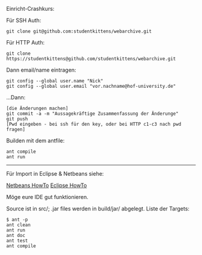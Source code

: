 Einricht-Crashkurs:

Für SSH Auth:

    git clone git@github.com:studentkittens/webarchive.git

Für HTTP Auth:

    git clone https://studentkittens@github.com/studentkittens/webarchive.git

Dann email/name eintragen:

    git config --global user.name "Nick"
    git config --global user.email "vor.nachname@hof-university.de"

...Dann:

    [die Änderungen machen]
    git commit -a -m "Aussagekräftige Zusammenfassung der Änderunge"
    git push
    [Pwd eingeben - bei ssh für den key, oder bei HTTP c1-c3 nach pwd fragen]

Builden mit dem antfile:
    
    ant compile
    ant run

---

Für Import in Eclipse & Netbeans siehe:

[Netbeans HowTo](http://forums.netbeans.org/ptopic13537.html)
[Eclipse HowTo](http://www.vogella.de/articles/ApacheAnt/article.html)

Möge eure IDE gut funktionieren.

Source ist in src/; .jar files werden in build/jar/ abgelegt.
Liste der Targets:

    $ ant -p
    ant clean
    ant run 
    ant doc
    ant test
    ant compile
